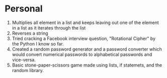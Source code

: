 # Personal
1. Multiplies all element in a list and keeps leaving out one of the element in a list as it iterates through the list
2. Reverses a string
3. Tried cracking a Facebook interview question, "Rotational Cipher" by the Python I know so far.
4. Created a random password generator and a password converter which would convert numerical passwords to alphabetical passwords and vice-versa.
5. Basic stone-paper-scissors game made using lists, if statemets, and the random library.
